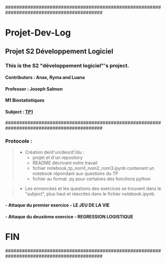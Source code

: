 ###########################################################################################
#                                                           Projet-Dev-Log 
##                                                  Projet S2 Développement Logiciel
 
###                                          This is the S2 "développement logiciel"'s project.

#### Contributors : Anas, Ryma and Luana 
#### Professor : Joseph Salmon
#### M1 Biostatistiques


#### Subject : [TP1](http://josephsalmon.eu/enseignement/Montpellier//TPnote.pdf)


###########################################################################################

###  Protocole : 

> - Création de/d'un/des/d'/du : 
>    - projet et d'un repository 
>    - README décrivant notre travail
>    - fichier notebook_tp_nom1_nom2_nom3.ipynb contenant un notebook répondant aux questions du TP
>    - fichier au format .py pour certaines des fonctions python 
    
> - Les ennoncées et les questions des exercices se trouvent dans le "subject", plus haut et réecrites dans le fichier notebook.ipynb. 

#### - Attaque du premier exercice - LE JEU DE LA VIE



#### - Attaque du deuxième exercice - REGRESSION LOGISTIQUE











#  FIN  
###########################################################################################
